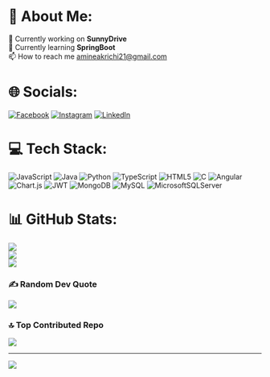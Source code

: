 # 💫 About Me:
🔭 Currently working on <b>SunnyDrive</b> <br>🌱 Currently learning <b>SpringBoot</b> <br>📫 How to reach me amineakrichi21@gmail.com


# 🌐 Socials:
[![Facebook](https://img.shields.io/badge/Facebook-%231877F2.svg?logo=Facebook&logoColor=white)](https://facebook.com/emin.akrichi) [![Instagram](https://img.shields.io/badge/Instagram-%23E4405F.svg?logo=Instagram&logoColor=white)](https://instagram.com/emin.akrichi) [![LinkedIn](https://img.shields.io/badge/LinkedIn-%230077B5.svg?logo=linkedin&logoColor=white)](https://linkedin.com/in/mohamed-amine-akrichi) 

# 💻 Tech Stack:
![JavaScript](https://img.shields.io/badge/javascript-%23323330.svg?style=for-the-badge&logo=javascript&logoColor=%23F7DF1E) ![Java](https://img.shields.io/badge/java-%23ED8B00.svg?style=for-the-badge&logo=openjdk&logoColor=white) ![Python](https://img.shields.io/badge/python-3670A0?style=for-the-badge&logo=python&logoColor=ffdd54) ![TypeScript](https://img.shields.io/badge/typescript-%23007ACC.svg?style=for-the-badge&logo=typescript&logoColor=white) ![HTML5](https://img.shields.io/badge/html5-%23E34F26.svg?style=for-the-badge&logo=html5&logoColor=white) ![C](https://img.shields.io/badge/c-%2300599C.svg?style=for-the-badge&logo=c&logoColor=white) ![Angular](https://img.shields.io/badge/angular-%23DD0031.svg?style=for-the-badge&logo=angular&logoColor=white) ![Chart.js](https://img.shields.io/badge/chart.js-F5788D.svg?style=for-the-badge&logo=chart.js&logoColor=white) ![JWT](https://img.shields.io/badge/JWT-black?style=for-the-badge&logo=JSON%20web%20tokens) ![MongoDB](https://img.shields.io/badge/MongoDB-%234ea94b.svg?style=for-the-badge&logo=mongodb&logoColor=white) ![MySQL](https://img.shields.io/badge/mysql-%2300000f.svg?style=for-the-badge&logo=mysql&logoColor=white) ![MicrosoftSQLServer](https://img.shields.io/badge/Microsoft%20SQL%20Server-CC2927?style=for-the-badge&logo=microsoft%20sql%20server&logoColor=white)
# 📊 GitHub Stats:
![](https://github-readme-stats.vercel.app/api?username=amine-akrichi&theme=dark&hide_border=true&include_all_commits=false&count_private=true)<br/>
![](https://github-readme-streak-stats.herokuapp.com/?user=amine-akrichi&theme=dark&hide_border=true)<br/>
![](https://github-readme-stats.vercel.app/api/top-langs/?username=amine-akrichi&theme=dark&hide_border=true&include_all_commits=false&count_private=true&layout=compact)

### ✍️ Random Dev Quote
![](https://quotes-github-readme.vercel.app/api?type=horizontal&theme=dark)

### 🔝 Top Contributed Repo
![](https://github-contributor-stats.vercel.app/api?username=amine-akrichi&limit=5&theme=dark&combine_all_yearly_contributions=true)

---
[![](https://visitcount.itsvg.in/api?id=amine-akrichi&icon=0&color=0)](https://visitcount.itsvg.in)

<!-- Proudly created with GPRM ( https://gprm.itsvg.in ) -->
